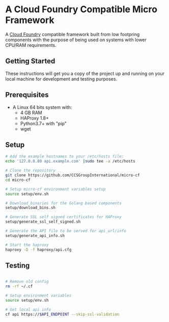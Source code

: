 # A Cloud Foundry Compatible Micro Framework

A [Cloud Foundry] compatible framework built from low footpring components with the purpose of being used on systems with lower CPU/RAM requirements.

[Cloud Foundry]: https://www.cloudfoundry.org/

## Getting Started

These instructions will get you a copy of the project up and running on your local machine for development and testing purposes.

## Prerequisites
- A Linux 64 bits system with:
    - 4 GB RAM
    - HAProxy 1.8+
    - Python3.7+ with "pip"
    - wget


## Setup

```sh
# Add the example hostnames to your /etc/hosts file:
echo '127.0.0.80 api.example.com' |sudo tee -a /etc/hosts

# Clone the repository
git clone https://github.com/CCSGroupInternational/micro-cf
cd micro-cf

# Setup micro-cf environment variables setup
source setup/env.sh     

# Download binaries for the Golang based components
setup/download_bins.sh

# Generate SSL self signed certificates for HAProxy
setup/generate_ssl_self_signed.sh

# Generate the API file to be served for api_url/info
setup/generate_api_info.sh

# Start the haproxy
haproxy -D -f haproxy/api.cfg
```


## Testing

```sh

# Remove old config
rm -rf ~/.cf

# Setup environment variables
source setup/env.sh

# Get local api info
cf api https://$API_ENDPOINT --skip-ssl-validation
```
